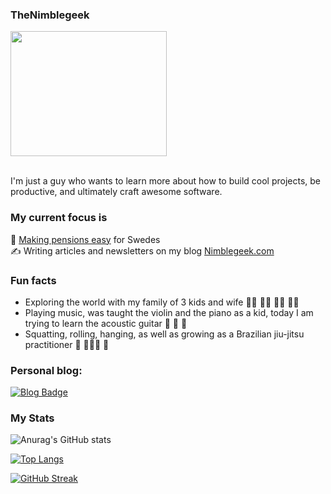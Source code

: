 
### TheNimblegeek

<div align="">
  <img src="https://media.giphy.com/media/R03zWv5p1oNSQd91EP/giphy.gif" width="250" height="200"/>
</div> <br>

I'm just a guy who wants to learn more about how to build cool projects, be productive, and ultimately craft awesome software. 

### My current focus is
 <div align="">
🚀 <a href="https://investor.nordea.se/nora-pension/public/">Making pensions easy</a> for Swedes <br>
    ✍️ Writing articles and newsletters on my blog <a href="https://www.nimblegeek.com/">Nimblegeek.com</a> <br>
  </div>


### Fun facts 
  - Exploring the world with my family of 3 kids and wife 👧🏼 👦🏻 👧🏽 👩🏻 
  - Playing music, was taught the violin and the piano as a kid, today I am trying to learn the acoustic guitar 🎻 🎹 🎸 
  - Squatting, rolling, hanging, as well as growing as a Brazilian jiu-jitsu practitioner 🥋 🤸🏽‍♂️ 🐒  


<h3 align=""> 
Personal blog:
</h3>
<div align="">
 <a href="https://www.nimblegeek.com/">
  <img src="https://img.shields.io/badge/Nimblegeek-purple?style=for-the-badge&logo=blog&logoColor=white" alt="Blog Badge"/>
 </a>
</div>

### My Stats 

![Anurag's GitHub stats](https://github-readme-stats.vercel.app/api?username=nimblegeek&theme=dark&show_icons=true&layout=compact)
    
[![Top Langs](https://github-readme-stats.vercel.app/api/top-langs/?username=nimblegeek&layout=compact&theme=dark)](https://github.com/nimblegeek/github-readme-stats)
    
[![GitHub Streak](https://github-readme-streak-stats.herokuapp.com/?user=nimblegeek&theme=dark)](https://git.io/streak-stats)
    
       
